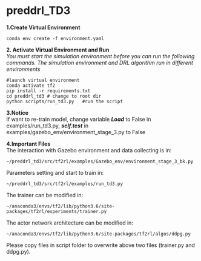 # preddrl_TD3

**1.Create Virtual Environment**  
``` 
conda env create -f environment.yaml  
``` 
**2. Activate Virtual Environment and Run**  
_You must start the simulation environment before you can run the following commands. The simulation environment and DRL algorithm run in different environments_
``` 
#launch virtual environment 
conda activate tf2 
pip install -r requirements.txt
cd preddrl_td3 # change to root dir
python scripts/run_td3.py   #run the script
``` 

**3.Notice**  
If want to re-train model, change variable ***Load*** to False in examples/run_td3.py, ***self.test*** in examples/gazebo_env/environment_stage_3.py to False

**4.Important Files**  
The interaction with Gazebo environment and data collecting is in:
```
~/preddrl_td3/src/tf2rl/examples/Gazebo_env/environment_stage_3_bk.py
```
Parameters setting and start to train in:
```
~/preddrl_td3/src/tf2rl/examples/run_td3.py
```
The trainer can be modified in:
```
~/anaconda3/envs/tf2/lib/python3.6/site-packages/tf2rl/experiments/trainer.py
```
The actor network architecture can be modified in: 
```
~/anaconda3/envs/tf2/lib/python3.6/site-packages/tf2rl/algos/ddpg.py
```


Please copy files in script folder to overwrite above two files (trainer.py and ddpg.py).


